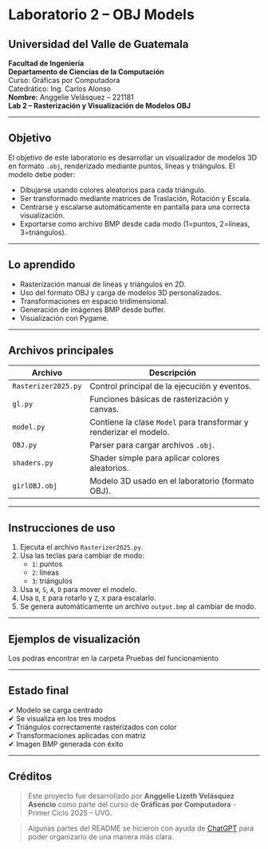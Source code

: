 # Laboratorio 2 – OBJ Models

## Universidad del Valle de Guatemala  
**Facultad de Ingeniería**  
**Departamento de Ciencias de la Computación**  
Curso: Gráficas por Computadora  
Catedrático: Ing. Carlos Alonso  
**Nombre:** Anggelie Velásquez – 221181  
**Lab 2 – Rasterización y Visualización de Modelos OBJ**

---

## Objetivo

El objetivo de este laboratorio es desarrollar un visualizador de modelos 3D en formato `.obj`, renderizado mediante puntos, líneas y triángulos. El modelo debe poder:

- Dibujarse usando colores aleatorios para cada triángulo.
- Ser transformado mediante matrices de Traslación, Rotación y Escala.
- Centrarse y escalarse automáticamente en pantalla para una correcta visualización.
- Exportarse como archivo BMP desde cada modo (1=puntos, 2=líneas, 3=triángulos).

---

## Lo aprendido

- Rasterización manual de líneas y triángulos en 2D.
- Uso del formato OBJ y carga de modelos 3D personalizados.
- Transformaciones en espacio tridimensional.
- Generación de imágenes BMP desde buffer.
- Visualización con Pygame.

---

## Archivos principales

| Archivo | Descripción |
|--------|-------------|
| `Rasterizer2025.py` | Control principal de la ejecución y eventos. |
| `gl.py` | Funciones básicas de rasterización y canvas. |
| `model.py` | Contiene la clase `Model` para transformar y renderizar el modelo. |
| `OBJ.py` | Parser para cargar archivos `.obj`. |
| `shaders.py` | Shader simple para aplicar colores aleatorios. |
| `girlOBJ.obj` | Modelo 3D usado en el laboratorio (formato OBJ). |

---

## Instrucciones de uso

1. Ejecuta el archivo `Rasterizer2025.py`.
2. Usa las teclas para cambiar de modo:
   - `1`: puntos
   - `2`: líneas
   - `3`: triángulos
3. Usa `W`, `S`, `A`, `D` para mover el modelo.
4. Usa `Q`, `E` para rotarlo y `Z`, `X` para escalarlo.
5. Se genera automáticamente un archivo `output.bmp` al cambiar de modo.

---

## Ejemplos de visualización
Los podras encontrar en la carpeta Pruebas del funcionamiento

---

##  Estado final

✔ Modelo se carga centrado  
✔ Se visualiza en los tres modos  
✔ Triángulos correctamente rasterizados con color  
✔ Transformaciones aplicadas con matriz  
✔ Imagen BMP generada con éxito

---

## Créditos

> Este proyecto fue desarrollado por **Anggelie Lizeth Velásquez Asencio** como parte del curso de **Gráficas por Computadora** - Primer Ciclo 2025 – UVG.

> Algunas partes del README se hicieron con ayuda de [ChatGPT](https://chat.openai.com/) para poder organizarlo de una manera más clara.
